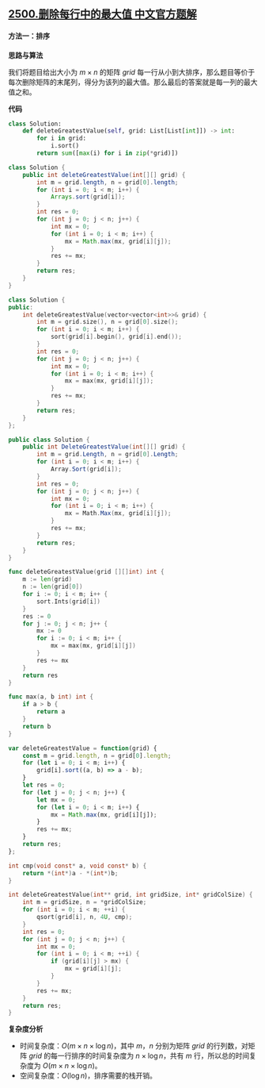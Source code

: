 ## [2500.删除每行中的最大值 中文官方题解](https://leetcode.cn/problems/delete-greatest-value-in-each-row/solutions/100000/shan-chu-mei-xing-zhong-de-zui-da-zhi-by-6fh9)
#### 方法一：排序

**思路与算法**

我们将题目给出大小为 $m \times n$ 的矩阵 $\textit{grid}$ 每一行从小到大排序，那么题目等价于每次删除矩阵的末尾列，得分为该列的最大值。那么最后的答案就是每一列的最大值之和。

**代码**

```Python [sol1-Python3]
class Solution:
    def deleteGreatestValue(self, grid: List[List[int]]) -> int:
        for i in grid:
            i.sort()
        return sum([max(i) for i in zip(*grid)])
```

```Java [sol1-Java]
class Solution {
    public int deleteGreatestValue(int[][] grid) {
        int m = grid.length, n = grid[0].length;
        for (int i = 0; i < m; i++) {
            Arrays.sort(grid[i]);
        }
        int res = 0;
        for (int j = 0; j < n; j++) {
            int mx = 0;
            for (int i = 0; i < m; i++) {
                mx = Math.max(mx, grid[i][j]);
            }
            res += mx;
        }
        return res;
    }
}
```

```C++ [sol1-C++]
class Solution {
public:
    int deleteGreatestValue(vector<vector<int>>& grid) {
        int m = grid.size(), n = grid[0].size();
        for (int i = 0; i < m; i++) {
            sort(grid[i].begin(), grid[i].end());
        }
        int res = 0;
        for (int j = 0; j < n; j++) {
            int mx = 0;
            for (int i = 0; i < m; i++) {
                mx = max(mx, grid[i][j]);
            }
            res += mx;
        }
        return res;
    }
};
```

```C# [sol1-C#]
public class Solution {
    public int DeleteGreatestValue(int[][] grid) {
        int m = grid.Length, n = grid[0].Length;
        for (int i = 0; i < m; i++) {
            Array.Sort(grid[i]);
        }
        int res = 0;
        for (int j = 0; j < n; j++) {
            int mx = 0;
            for (int i = 0; i < m; i++) {
                mx = Math.Max(mx, grid[i][j]);
            }
            res += mx;
        }
        return res;
    }
}
```

```Go [sol1-Go]
func deleteGreatestValue(grid [][]int) int {
    m := len(grid)
    n := len(grid[0])
    for i := 0; i < m; i++ {
        sort.Ints(grid[i])
    }
    res := 0
    for j := 0; j < n; j++ {
        mx := 0
        for i := 0; i < m; i++ {
            mx = max(mx, grid[i][j])
        }
        res += mx
    }
    return res
}

func max(a, b int) int {
    if a > b {
        return a
    }
    return b
}
```

```JavaScript [sol1-JavaScript]
var deleteGreatestValue = function(grid) {
    const m = grid.length, n = grid[0].length;
    for (let i = 0; i < m; i++) {
        grid[i].sort((a, b) => a - b);
    }
    let res = 0;
    for (let j = 0; j < n; j++) {
        let mx = 0;
        for (let i = 0; i < m; i++) {
            mx = Math.max(mx, grid[i][j]);
        }
        res += mx;
    }
    return res;
};
```

```C [sol1-C]
int cmp(void const* a, void const* b) {
    return *(int*)a - *(int*)b;
}

int deleteGreatestValue(int** grid, int gridSize, int* gridColSize) {
    int m = gridSize, n = *gridColSize;
    for (int i = 0; i < m; ++i) {
        qsort(grid[i], n, 4U, cmp);
    }
    int res = 0;
    for (int j = 0; j < n; j++) {
        int mx = 0;
        for (int i = 0; i < m; ++i) {
            if (grid[i][j] > mx) {
                mx = grid[i][j];
            }
        }
        res += mx;
    }
    return res;
}
```

**复杂度分析**

- 时间复杂度：$O(m \times n \times \log n)$，其中 $m$，$n$ 分别为矩阵 $\textit{grid}$ 的行列数，对矩阵 $\textit{grid}$ 的每一行排序的时间复杂度为 $n \times \log n$，共有 $m$ 行，所以总的时间复杂度为 $O(m \times n \times \log n)$。
- 空间复杂度：$O(\log n)$，排序需要的栈开销。